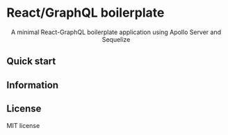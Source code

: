 # React/GraphQL boilerplate

<div align="center">A minimal React-GraphQL boilerplate application using Apollo Server and Sequelize</div>

## Quick start

## Information

## License

MIT license
